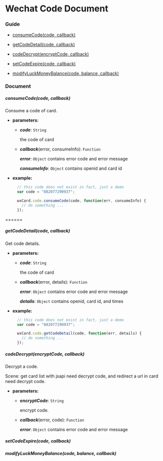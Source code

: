 Wechat Code Document
======================

### Guide

- [consumeCode(code, callback)](#consumecodecode-callback)

- [getCodeDetail(code, callback)](#getcodedetailcode-callback)

- [codeDecrypt(encryptCode, callback)](#codedecryptencryptcode-callback)

- [setCodeExpire(code, callback)](#setcodeexpirecode-callback)

- [modifyLuckMoneyBalance(code, balance, callback)](#modifyluckmoneybalancecode-balance-callback)


### Document

##### consumeCode(code, callback)

Consume a code of card.

- **parameters:**

    - ***code***: `String`

      the code of card

    - ***callback***(error, consumeInfo): `Function`

        ***error***: `Object` contains error code and error message

        ***consumeInfo***: `Object` contains openid and card id

- **example:**

    ```javascript
      // this code does not exist in fact, just a demo
      var code = "882077290937";

      wxCard.code.consumeCode(code, function(err, consumeInfo) {
        // do something ...
      });
    ```

======


##### getCodeDetail(code, callback)

Get code details.

- **parameters:**

    - ***code***: `String`

      the code of card

    - ***callback***(error, details): `Function`

        ***error***: `Object` contains error code and error message

        ***details***: `Object` contains openid, card id, and times


- **example:**

    ```javascript
      // this code does not exist in fact, just a demo
      var code = "882077290937";

      wxCard.code.getCodeDetail(code, function(err, details) {
        // do something ...
      });

    ```

##### codeDecrypt(encryptCode, callback)

Decrypt a code.

Scene: get card list with jsapi need decrypt code, and redirect a url in card need decrypt code.

- **parameters:**

    - ***encryptCode***: `String`

      encrypt code.

    - ***callback***(error, code): `Function`

        ***error***: `Object` contains error code and error message

##### setCodeExpire(code, callback)

##### modifyLuckMoneyBalance(code, balance, callback)
